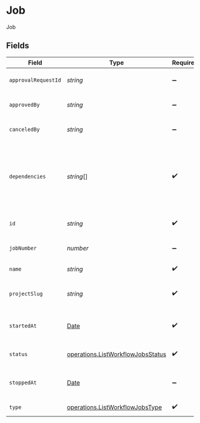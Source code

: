 # Job

Job


## Fields

| Field                                                                                         | Type                                                                                          | Required                                                                                      | Description                                                                                   | Example                                                                                       |
| --------------------------------------------------------------------------------------------- | --------------------------------------------------------------------------------------------- | --------------------------------------------------------------------------------------------- | --------------------------------------------------------------------------------------------- | --------------------------------------------------------------------------------------------- |
| `approvalRequestId`                                                                           | *string*                                                                                      | :heavy_minus_sign:                                                                            | The unique ID of the job.                                                                     |                                                                                               |
| `approvedBy`                                                                                  | *string*                                                                                      | :heavy_minus_sign:                                                                            | The unique ID of the user.                                                                    |                                                                                               |
| `canceledBy`                                                                                  | *string*                                                                                      | :heavy_minus_sign:                                                                            | The unique ID of the user.                                                                    |                                                                                               |
| `dependencies`                                                                                | *string*[]                                                                                    | :heavy_check_mark:                                                                            | A sequence of the unique job IDs for the jobs that this job depends upon in the workflow.     |                                                                                               |
| `id`                                                                                          | *string*                                                                                      | :heavy_check_mark:                                                                            | The unique ID of the job.                                                                     |                                                                                               |
| `jobNumber`                                                                                   | *number*                                                                                      | :heavy_minus_sign:                                                                            | The number of the job.                                                                        |                                                                                               |
| `name`                                                                                        | *string*                                                                                      | :heavy_check_mark:                                                                            | The name of the job.                                                                          |                                                                                               |
| `projectSlug`                                                                                 | *string*                                                                                      | :heavy_check_mark:                                                                            | The project-slug for the job.                                                                 | gh/CircleCI-Public/api-preview-docs                                                           |
| `startedAt`                                                                                   | [Date](https://developer.mozilla.org/en-US/docs/Web/JavaScript/Reference/Global_Objects/Date) | :heavy_check_mark:                                                                            | The date and time the job started.                                                            |                                                                                               |
| `status`                                                                                      | [operations.ListWorkflowJobsStatus](../../models/operations/listworkflowjobsstatus.md)        | :heavy_check_mark:                                                                            | The current status of the job.                                                                |                                                                                               |
| `stoppedAt`                                                                                   | [Date](https://developer.mozilla.org/en-US/docs/Web/JavaScript/Reference/Global_Objects/Date) | :heavy_minus_sign:                                                                            | The time when the job stopped.                                                                |                                                                                               |
| `type`                                                                                        | [operations.ListWorkflowJobsType](../../models/operations/listworkflowjobstype.md)            | :heavy_check_mark:                                                                            | The type of job.                                                                              |                                                                                               |